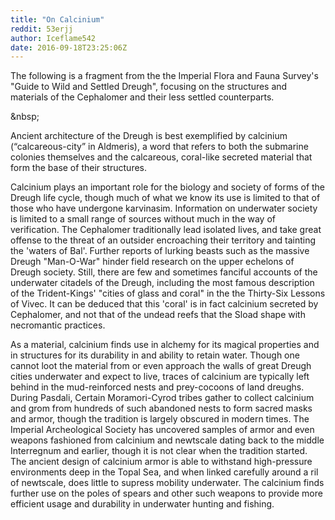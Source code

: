 ```yaml
---
title: "On Calcinium"
reddit: 53erjj
author: Iceflame542
date: 2016-09-18T23:25:06Z
---
```


The following is a fragment from the the Imperial Flora and Fauna Survey's "Guide to Wild and Settled Dreugh", focusing on the structures and materials of the Cephalomer and their less settled counterparts.




&amp;nbsp;




Ancient architecture of the Dreugh is best exemplified by calcinium (“calcareous-city” in Aldmeris), a word that refers to both the submarine colonies themselves and the calcareous, coral-like secreted material that form the base of their structures.






Calcinium plays an important role for the biology and society of forms of the Dreugh life cycle, though much of what we know its use is limited to that of those who have undergone karvinasim. Information on underwater society is limited to a small range of sources without much in the way of verification. The Cephalomer traditionally lead isolated lives, and take great offense to the threat of an outsider encroaching their territory and tainting the 'waters of Bal'. Further reports of lurking beasts such as the massive Dreugh "Man-O-War" hinder field research on the upper echelons of Dreugh society. Still, there are few and sometimes fanciful accounts of the underwater citadels of the Dreugh, including the most famous description of the Trident-Kings' "cities of glass and coral" in the the Thirty-Six Lessons of Vivec. It can be deduced that this 'coral' is in fact calcinium secreted by Cephalomer, and not that of the undead reefs that the Sload shape with necromantic practices.







As a material, calcinium finds use in alchemy for its magical properties and in structures for its durability in and ability to retain water. Though one cannot loot the material from or even approach the walls of great Dreugh cities underwater and expect to live, traces of calcinium are typically left behind in the mud-reinforced nests and prey-cocoons of land dreughs. During Pasdali, Certain Moramori-Cyrod tribes gather to collect calcinium and grom from hundreds of such abandoned nests to form sacred masks and armor, though the tradition is largely obscured in modern times. The Imperial Archeological Society has uncovered samples of armor and even weapons fashioned from calcinium and newtscale dating back to the middle Interregnum and earlier, though it is not clear when the tradition started. The ancient design of calcinium armor is able to withstand high-pressure environments deep in the Topal Sea, and when linked carefully around a ril of newtscale, does little to supress mobility underwater. The calcinium finds further use on the poles of spears and other such weapons to provide more efficient usage and durability in underwater hunting and fishing.

